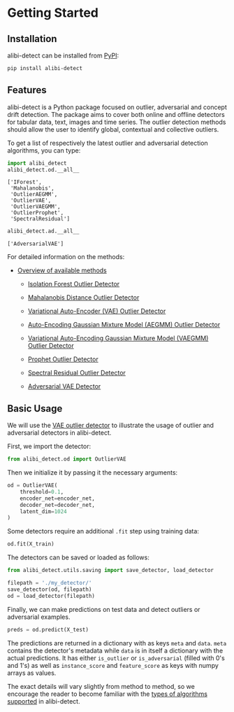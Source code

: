 # Getting Started

## Installation

alibi-detect can be installed from [PyPI](https://pypi.org/project/alibi-detect/):

```bash
pip install alibi-detect
```

## Features

alibi-detect is a Python package focused on outlier, adversarial and concept drift detection. The package aims to cover both online and offline detectors for tabular data, text, images and time series. The outlier detection methods should allow the user to identify global, contextual and collective outliers.

To get a list of respectively the latest outlier and adversarial detection algorithms, you can type:

```python
import alibi_detect
alibi_detect.od.__all__
```

```
['IForest',
 'Mahalanobis',
 'OutlierAEGMM',
 'OutlierVAE',
 'OutlierVAEGMM',
 'OutlierProphet',
 'SpectralResidual']
```

```python
alibi_detect.ad.__all__
```

```
['AdversarialVAE']
```

For detailed information on the methods:

* [Overview of available methods](../overview/algorithms.md)

    * [Isolation Forest Outlier Detector](../methods/iforest.ipynb)

    * [Mahalanobis Distance Outlier Detector](../methods/mahalanobis.ipynb)

    * [Variational Auto-Encoder (VAE) Outlier Detector](../methods/vae.ipynb)

    * [Auto-Encoding Gaussian Mixture Model (AEGMM) Outlier Detector](../methods/aegmm.ipynb)

    * [Variational Auto-Encoding Gaussian Mixture Model (VAEGMM) Outlier Detector](../methods/vaegmm.ipynb)
    
    * [Prophet Outlier Detector](../methods/prophet.ipynb)
    
    * [Spectral Residual Outlier Detector](../methods/sr.ipynb)

    * [Adversarial VAE Detector](../methods/adversarialvae.ipynb)

## Basic Usage

We will use the [VAE outlier detector](../methods/vae.ipynb) to illustrate the usage of outlier and adversarial detectors in alibi-detect.

First, we import the detector:

```python
from alibi_detect.od import OutlierVAE
```

Then we initialize it by passing it the necessary arguments:

```python
od = OutlierVAE(
    threshold=0.1,
    encoder_net=encoder_net,
    decoder_net=decoder_net,
    latent_dim=1024
)
```

Some detectors require an additional `.fit` step using training data:

```python
od.fit(X_train)
```

The detectors can be saved or loaded as follows:

```python
from alibi_detect.utils.saving import save_detector, load_detector

filepath = './my_detector/'
save_detector(od, filepath)
od = load_detector(filepath)
```

Finally, we can make predictions on test data and detect outliers or adversarial examples.

```python
preds = od.predict(X_test)
```

The predictions are returned in a dictionary with as keys `meta` and `data`. `meta` contains the detector's metadata while `data` is in itself a dictionary with the actual predictions. It has either `is_outlier` or `is_adversarial` (filled with 0's and 1's) as well as `instance_score` and `feature_score` as keys with numpy arrays as values.

The exact details will vary slightly from method to method, so we encourage the reader to become
familiar with the [types of algorithms supported](../overview/algorithms.md) in alibi-detect.
